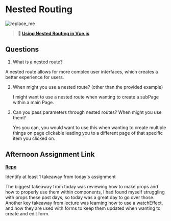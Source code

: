 # Nested Routing

![replace_me](https://codeworks.blob.core.windows.net/public/assets/img/illustrations/placeholder.svg)

> **📖 [Using Nested Routing in Vue.js](https://codeworksacademy.com/fs-student-guide/resources/wk6/04-Child-Routes)**

## Questions

1. What is a nested route?

A nested route allows for more complex user interfaces, which creates a better experience for users.

2. When might you use a nested route? (other than the provided example)

    I might want to use a nested route when wanting to create a subPage within a main Page.

3. Can you pass parameters through nested routes? When might you use them?

    Yes you can, you would want to use this when wanting to create multiple things on page clickable leading you to a different page of that specific item you clicked on.


## Afternoon Assignment Link

**[Repo](hhttps://github.com/DiegoDomingu3z/Blogger-Vue)**

Identify at least 1 takeaway from today's assignment

The biggest takeaway from today was reviewing how to make props and how to properly use them within components, I had found myself struggling with props these past days, so today was a great day to go over those. Another key takeaway from lecture was learning how to use a watchEffect, and how they are used with forms to keep them updated when wanting to create and edit form. 
